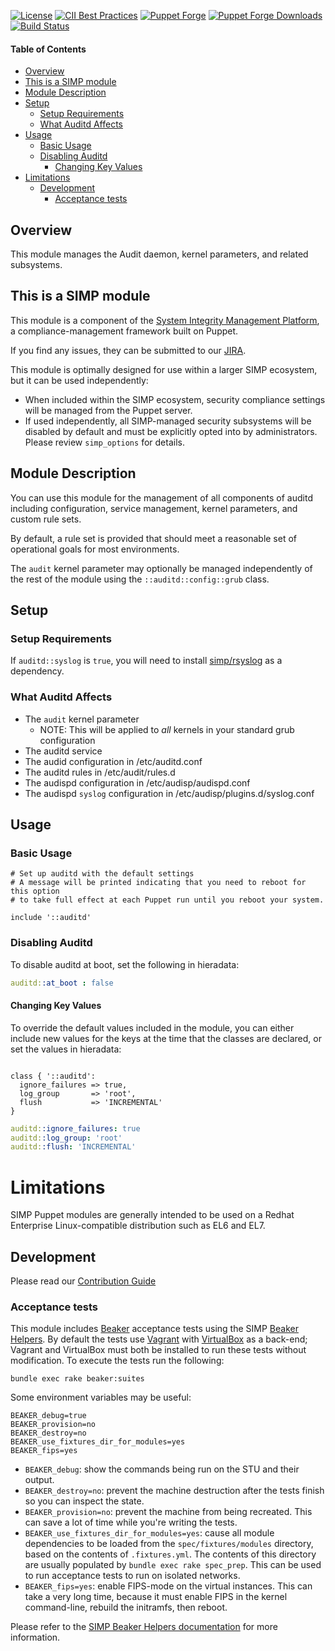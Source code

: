[![License](https://img.shields.io/:license-apache-blue.svg)](http://www.apache.org/licenses/LICENSE-2.0.html)
[![CII Best Practices](https://bestpractices.coreinfrastructure.org/projects/73/badge)](https://bestpractices.coreinfrastructure.org/projects/73)
[![Puppet Forge](https://img.shields.io/puppetforge/v/simp/auditd.svg)](https://forge.puppetlabs.com/simp/auditd)
[![Puppet Forge Downloads](https://img.shields.io/puppetforge/dt/simp/auditd.svg)](https://forge.puppetlabs.com/simp/auditd)
[![Build Status](https://travis-ci.org/simp/pupmod-simp-auditd.svg)](https://travis-ci.org/simp/pupmod-simp-auditd)

#### Table of Contents

<!-- vim-markdown-toc GFM -->

  * [Overview](#overview)
  * [This is a SIMP module](#this-is-a-simp-module)
  * [Module Description](#module-description)
  * [Setup](#setup)
    * [Setup Requirements](#setup-requirements)
    * [What Auditd Affects](#what-auditd-affects)
  * [Usage](#usage)
    * [Basic Usage](#basic-usage)
    * [Disabling Auditd](#disabling-auditd)
      * [Changing Key Values](#changing-key-values)
* [Limitations](#limitations)
  * [Development](#development)
    * [Acceptance tests](#acceptance-tests)

<!-- vim-markdown-toc -->

## Overview

This module manages the Audit daemon, kernel parameters, and related subsystems.

## This is a SIMP module

This module is a component of the [System Integrity Management Platform](https://simp-project.com),
a compliance-management framework built on Puppet.

If you find any issues, they can be submitted to our [JIRA](https://simp-project.atlassian.net/).

This module is optimally designed for use within a larger SIMP ecosystem, but it can be used independently:
* When included within the SIMP ecosystem, security compliance settings will be
  managed from the Puppet server.
* If used independently, all SIMP-managed security subsystems will be disabled by
  default and must be explicitly opted into by administrators.  Please review
  ``simp_options`` for details.

## Module Description

You can use this module for the management of all components of auditd
including configuration, service management, kernel parameters, and custom rule
sets.

By default, a rule set is provided that should meet a reasonable set of
operational goals for most environments.

The `audit` kernel parameter may optionally be managed independently of the
rest of the module using the `::auditd::config::grub` class.

## Setup

### Setup Requirements

If `auditd::syslog` is `true`, you will need to install
[simp/rsyslog](https://forge.puppet.com/simp/rsyslog) as a dependency.

### What Auditd Affects

* The `audit` kernel parameter
  * NOTE: This will be applied to *all* kernels in your standard grub configuration
* The auditd service
* The audid configuration in /etc/auditd.conf
* The auditd rules in /etc/audit/rules.d
* The audispd configuration in /etc/audisp/audispd.conf
* The audispd `syslog` configuration in /etc/audisp/plugins.d/syslog.conf

## Usage

### Basic Usage

```puppet
# Set up auditd with the default settings
# A message will be printed indicating that you need to reboot for this option
# to take full effect at each Puppet run until you reboot your system.

include '::auditd'
```

### Disabling Auditd

To disable auditd at boot, set the following in hieradata:

```yaml
auditd::at_boot : false
```

#### Changing Key Values

To override the default values included in the module, you can either
include new values for the keys at the time that the classes are declared,
or set the values in hieradata:

```puppet

class { '::auditd':
  ignore_failures => true,
  log_group       => 'root',
  flush           => 'INCREMENTAL'
}
```

```yaml
auditd::ignore_failures: true
auditd::log_group: 'root'
auditd::flush: 'INCREMENTAL'
```

# Limitations

SIMP Puppet modules are generally intended to be used on a Redhat Enterprise Linux-compatible distribution such as EL6 and EL7.

## Development

Please read our [Contribution Guide](https://simp.readthedocs.io/en/master/contributors_guide/Contribution_Procedure.html)

### Acceptance tests

This module includes [Beaker](https://github.com/puppetlabs/beaker) acceptance
tests using the SIMP [Beaker Helpers](https://github.com/simp/rubygem-simp-beaker-helpers).
By default the tests use [Vagrant](https://www.vagrantup.com/) with
[VirtualBox](https://www.virtualbox.org) as a back-end; Vagrant and VirtualBox
must both be installed to run these tests without modification. To execute the
tests run the following:

```shell
bundle exec rake beaker:suites
```

Some environment variables may be useful:

```shell
BEAKER_debug=true
BEAKER_provision=no
BEAKER_destroy=no
BEAKER_use_fixtures_dir_for_modules=yes
BEAKER_fips=yes
```

* `BEAKER_debug`: show the commands being run on the STU and their output.
* `BEAKER_destroy=no`: prevent the machine destruction after the tests finish so you can inspect the state.
* `BEAKER_provision=no`: prevent the machine from being recreated. This can save a lot of time while you're writing the tests.
* `BEAKER_use_fixtures_dir_for_modules=yes`: cause all module dependencies to be loaded from the `spec/fixtures/modules` directory, based on the contents of `.fixtures.yml`.  The contents of this directory are usually populated by `bundle exec rake spec_prep`.  This can be used to run acceptance tests to run on isolated networks.
* `BEAKER_fips=yes`: enable FIPS-mode on the virtual instances. This can
  take a very long time, because it must enable FIPS in the kernel
  command-line, rebuild the initramfs, then reboot.

Please refer to the [SIMP Beaker Helpers documentation](https://github.com/simp/rubygem-simp-beaker-helpers/blob/master/README.md)
for more information.
